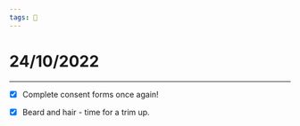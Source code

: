 ```yaml
---
tags: 📆
---
```


# 24/10/2022
---

- [x] Complete consent forms once again!
- [x] Beard and hair - time for a trim up.

